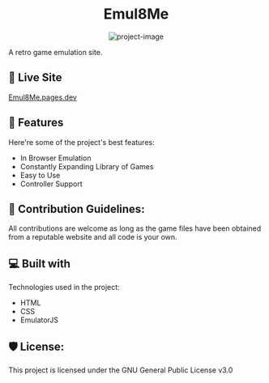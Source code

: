 <h1 align="center" id="title">Emul8Me</h1>

<p align="center"><img src="https://socialify.git.ci/opott/Emul8Me/image?description=1&font=Raleway&forks=1&issues=1&language=1&name=1&owner=1&pattern=Circuit%20Board&pulls=1&stargazers=1&theme=Auto" alt="project-image"></p>

<p id="description">A retro game emulation site.</p>

<h2>🚀 Live Site</h2>

[Emul8Me.pages.dev](https://emul8me.pages.dev)
  

<h2>🧐 Features</h2>

Here're some of the project's best features:

*   In Browser Emulation
*   Constantly Expanding Library of Games
*   Easy to Use
*   Controller Support

<h2>🍰 Contribution Guidelines:</h2>

All contributions are welcome as long as the game files have been obtained from a reputable website and all code is your own.

  
<h2>💻 Built with</h2>

Technologies used in the project:

*   HTML
*   CSS
*   EmulatorJS

<h2>🛡️ License:</h2>

This project is licensed under the GNU General Public License v3.0